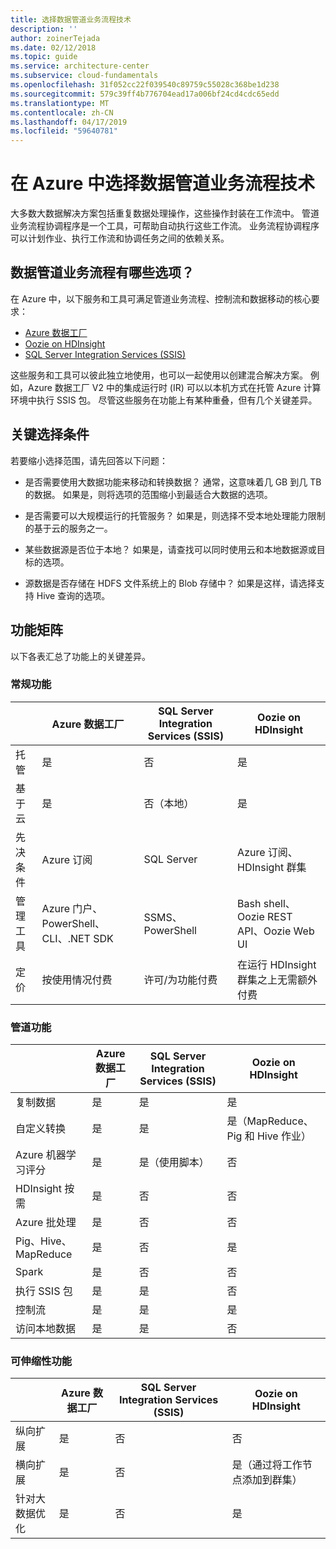 ```yaml
---
title: 选择数据管道业务流程技术
description: ''
author: zoinerTejada
ms.date: 02/12/2018
ms.topic: guide
ms.service: architecture-center
ms.subservice: cloud-fundamentals
ms.openlocfilehash: 31f052cc22f039540c89759c55028c368be1d238
ms.sourcegitcommit: 579c39ff4b776704ead17a006bf24cd4cdc65edd
ms.translationtype: MT
ms.contentlocale: zh-CN
ms.lasthandoff: 04/17/2019
ms.locfileid: "59640781"
---
```

# <a name="choosing-a-data-pipeline-orchestration-technology-in-azure"></a>在 Azure 中选择数据管道业务流程技术

大多数大数据解决方案包括重复数据处理操作，这些操作封装在工作流中。 管道业务流程协调程序是一个工具，可帮助自动执行这些工作流。 业务流程协调程序可以计划作业、执行工作流和协调任务之间的依赖关系。

## <a name="what-are-your-options-for-data-pipeline-orchestration"></a>数据管道业务流程有哪些选项？

在 Azure 中，以下服务和工具可满足管道业务流程、控制流和数据移动的核心要求：

- [Azure 数据工厂](/azure/data-factory/)
- [Oozie on HDInsight](/azure/hdinsight/hdinsight-use-oozie-linux-mac)
- [SQL Server Integration Services (SSIS)](/sql/integration-services/sql-server-integration-services)

这些服务和工具可以彼此独立地使用，也可以一起使用以创建混合解决方案。 例如，Azure 数据工厂 V2 中的集成运行时 (IR) 可以以本机方式在托管 Azure 计算环境中执行 SSIS 包。 尽管这些服务在功能上有某种重叠，但有几个关键差异。

## <a name="key-selection-criteria"></a>关键选择条件

若要缩小选择范围，请先回答以下问题：

- 是否需要使用大数据功能来移动和转换数据？ 通常，这意味着几 GB 到几 TB 的数据。 如果是，则将选项的范围缩小到最适合大数据的选项。

- 是否需要可以大规模运行的托管服务？ 如果是，则选择不受本地处理能力限制的基于云的服务之一。

- 某些数据源是否位于本地？ 如果是，请查找可以同时使用云和本地数据源或目标的选项。

- 源数据是否存储在 HDFS 文件系统上的 Blob 存储中？ 如果是这样，请选择支持 Hive 查询的选项。

## <a name="capability-matrix"></a>功能矩阵

以下各表汇总了功能上的关键差异。

### <a name="general-capabilities"></a>常规功能

| | Azure 数据工厂 | SQL Server Integration Services (SSIS) | Oozie on HDInsight
| --- | --- | --- | --- |
| 托管 | 是 | 否 | 是 |
| 基于云 | 是 | 否（本地） | 是 |
| 先决条件 | Azure 订阅 | SQL Server  | Azure 订阅、HDInsight 群集 |
| 管理工具 | Azure 门户、PowerShell、CLI、.NET SDK | SSMS、PowerShell | Bash shell、Oozie REST API、Oozie Web UI |
| 定价 | 按使用情况付费 | 许可/为功能付费 | 在运行 HDInsight 群集之上无需额外付费 |

### <a name="pipeline-capabilities"></a>管道功能

| | Azure 数据工厂 | SQL Server Integration Services (SSIS) | Oozie on HDInsight
| --- | --- | --- | --- |
| 复制数据 | 是 | 是 | 是 |
| 自定义转换 | 是 | 是 | 是（MapReduce、Pig 和 Hive 作业） |
| Azure 机器学习评分 | 是 | 是（使用脚本） | 否 |
| HDInsight 按需 | 是 | 否 | 否 |
| Azure 批处理 | 是 | 否 | 否 |
| Pig、Hive、MapReduce | 是 | 否 | 是 |
| Spark | 是 | 否 | 否 |
| 执行 SSIS 包 | 是 | 是 | 否 |
| 控制流 | 是 | 是 | 是 |
| 访问本地数据 | 是 | 是 | 否 |

### <a name="scalability-capabilities"></a>可伸缩性功能

| | Azure 数据工厂 | SQL Server Integration Services (SSIS) | Oozie on HDInsight
| --- | --- | --- | --- |
| 纵向扩展 | 是 | 否 | 否 |
| 横向扩展 | 是 | 否 | 是（通过将工作节点添加到群集） |
| 针对大数据优化 | 是 | 否 | 是 |
